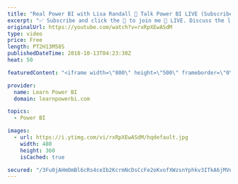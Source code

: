```yaml
---
title: "Real Power BI with Lisa Randall 🔴 Talk Power BI LIVE (Subscribe & Join)"
excerpt: "✅ Subscribe and click the 🔔 to join me 🔴 LIVE. Discuss the latest in Power BI and ask any Power BI question. 💡 Join the Talk Power BI Insider's Club at http://www.TalkPowerBi.com for special privileges and access  Hello, I am Avi Singh, Microsoft MVP and Power BI Pro! I just love talking about Power"
originalUrl: https://youtube.com/watch?v=rxRpXEwASdM
type: video
price: Free
length: PT2H13M58S
publishedDateTime: 2018-10-13T04:23:30Z
heat: 50

featuredContent: "<iframe width=\"800\" height=\"500\" frameborder=\"0\" src=\"https://www.youtube.com/embed/rxRpXEwASdM\" allow=\"accelerometer; autoplay; encrypted-media; gyroscope; picture-in-picture\" allowfullscreen></iframe>"

provider:
  name: Learn Power BI
  domain: learnpowerbi.com

topics:
  - Power BI

images:
  - url: https://i.ytimg.com/vi/rxRpXEwASdM/hqdefault.jpg
    width: 480
    height: 360
    isCached: true

secured: "/3Fu0jAHmOmBl6cRs4ceIb2KcrmNcDsCcFe2oKvofXWzsnYphkv3ITkA6jMVnRursmbllhxpAfACikWRgcD2sasLRg8KQAojlyW/Ie7LR8gztOvkxPSCOUmfYZMmdAG7sxr1ph8dblekEa8MAkXbKvx/Aay8Jdy4KZ29+6wA/nYFT7iYvoY4Z5jREZCKvxZvSHWOx2IihzoDaZaGfBdRwezShfPa52bYf2nvKCBqNnCpdegnGrSJXUa5BxWgxHTouHEMnYJRA8IcMbfrP0onELjiZjIwMPNmzZyZWaPs24gZEEM//EkziIpIvknzCjEa7YIm64L7URbzKTIvYscGmNbuQwbPR6yjv7wm12zw9mPAGxKp0xj6fPMPir6DW4goyaVYhumrafnCI+fUPHXyLP1e+mm/31F/rq+b0bLBpkw=;+M6BPy6zbWWiLM53GY5SVg=="
---
```


